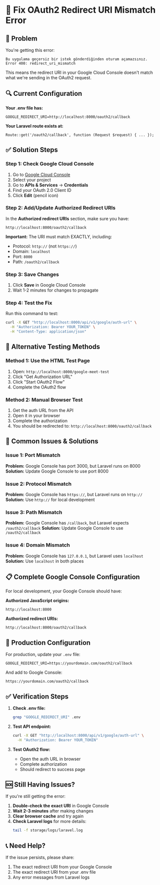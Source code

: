 # 🔧 Fix OAuth2 Redirect URI Mismatch Error

## 🚨 Problem
You're getting this error:
```
Bu uygulama geçersiz bir istek gönderdiğinden oturum açamazsınız.
Error 400: redirect_uri_mismatch
```

This means the redirect URI in your Google Cloud Console doesn't match what we're sending in the OAuth2 request.

## 🔍 Current Configuration

**Your .env file has:**
```
GOOGLE_REDIRECT_URI=http://localhost:8000/oauth2/callback
```

**Your Laravel route exists at:**
```
Route::get('/oauth2/callback', function (Request $request) { ... });
```

## ✅ Solution Steps

### Step 1: Check Google Cloud Console
1. Go to [Google Cloud Console](https://console.cloud.google.com/)
2. Select your project
3. Go to **APIs & Services** → **Credentials**
4. Find your OAuth 2.0 Client ID
5. Click **Edit** (pencil icon)

### Step 2: Add/Update Authorized Redirect URIs
In the **Authorized redirect URIs** section, make sure you have:

```
http://localhost:8000/oauth2/callback
```

**Important:** The URI must match EXACTLY, including:
- Protocol: `http://` (not `https://`)
- Domain: `localhost`
- Port: `8000`
- Path: `/oauth2/callback`

### Step 3: Save Changes
1. Click **Save** in Google Cloud Console
2. Wait 1-2 minutes for changes to propagate

### Step 4: Test the Fix
Run this command to test:

```bash
curl -X GET "http://localhost:8000/api/v1/google/auth-url" \
  -H "Authorization: Bearer YOUR_TOKEN" \
  -H "Content-Type: application/json"
```

## 🧪 Alternative Testing Methods

### Method 1: Use the HTML Test Page
1. Open: `http://localhost:8000/google-meet-test`
2. Click "Get Authorization URL"
3. Click "Start OAuth2 Flow"
4. Complete the OAuth2 flow

### Method 2: Manual Browser Test
1. Get the auth URL from the API
2. Open it in your browser
3. Complete the authorization
4. You should be redirected to: `http://localhost:8000/oauth2/callback`

## 🔧 Common Issues & Solutions

### Issue 1: Port Mismatch
**Problem:** Google Console has port 3000, but Laravel runs on 8000
**Solution:** Update Google Console to use port 8000

### Issue 2: Protocol Mismatch
**Problem:** Google Console has `https://`, but Laravel runs on `http://`
**Solution:** Use `http://` for local development

### Issue 3: Path Mismatch
**Problem:** Google Console has `/callback`, but Laravel expects `/oauth2/callback`
**Solution:** Update Google Console to use `/oauth2/callback`

### Issue 4: Domain Mismatch
**Problem:** Google Console has `127.0.0.1`, but Laravel uses `localhost`
**Solution:** Use `localhost` in both places

## 📋 Complete Google Console Configuration

For local development, your Google Console should have:

**Authorized JavaScript origins:**
```
http://localhost:8000
```

**Authorized redirect URIs:**
```
http://localhost:8000/oauth2/callback
```

## 🚀 Production Configuration

For production, update your `.env` file:

```env
GOOGLE_REDIRECT_URI=https://yourdomain.com/oauth2/callback
```

And add to Google Console:
```
https://yourdomain.com/oauth2/callback
```

## ✅ Verification Steps

1. **Check .env file:**
   ```bash
   grep "GOOGLE_REDIRECT_URI" .env
   ```

2. **Test API endpoint:**
   ```bash
   curl -X GET "http://localhost:8000/api/v1/google/auth-url" \
     -H "Authorization: Bearer YOUR_TOKEN"
   ```

3. **Test OAuth2 flow:**
   - Open the auth URL in browser
   - Complete authorization
   - Should redirect to success page

## 🆘 Still Having Issues?

If you're still getting the error:

1. **Double-check the exact URI** in Google Console
2. **Wait 2-3 minutes** after making changes
3. **Clear browser cache** and try again
4. **Check Laravel logs** for more details:
   ```bash
   tail -f storage/logs/laravel.log
   ```

## 📞 Need Help?

If the issue persists, please share:
1. The exact redirect URI from your Google Console
2. The exact redirect URI from your .env file
3. Any error messages from Laravel logs
